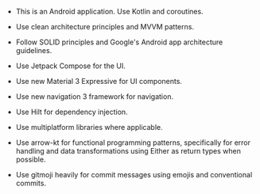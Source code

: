 * This is an Android application. Use Kotlin and coroutines.

* Use clean architecture principles and MVVM patterns.
* Follow SOLID principles and Google's Android app architecture guidelines.
* Use Jetpack Compose for the UI.
* Use new Material 3 Expressive for UI components.
* Use new navigation 3 framework for navigation.
* Use Hilt for dependency injection.
* Use multiplatform libraries where applicable.
* Use arrow-kt for functional programming patterns, specifically for error handling
  and data transformations using Either as return types when possible.
* Use gitmoji heavily for commit messages using emojis and conventional commits.
